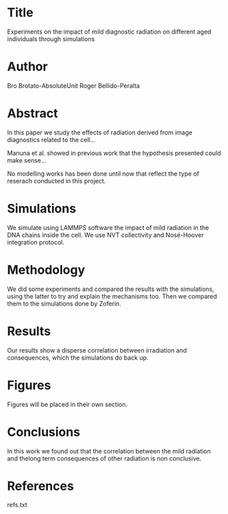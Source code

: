 # Title
Experiments on the impact of mild diagnostic radiation on different aged individuals through simulations

# Author
Bro Brotato-AbsoluteUnit
Roger Bellido-Peralta

# Abstract
In this paper we study the effects of radiation derived from image diagnostics related to the cell...

Manuna et al. showed in previous work that the hypothesis presented could make sense...

No modelling works has been done until now that reflect the type of reserach conducted in this project.

# Simulations
We simulate using LAMMPS software the impact of mild radiation in the DNA chains inside the cell. We use NVT collectivity and Nosé-Hoover integration protocol.

# Methodology
We did some experiments and compared the results with the simulations, using the latter to try and explain the mechanisms too. Then we compared them to the simulations done by Zoferin. 

# Results
Our results show a disperse correlation between irradiation and consequences, which the simulations do back up.

# Figures
Figures will be placed in their own section.

# Conclusions
In this work we found out that the correlation between the mild radiation and thelong term consequences of other radiation is non conclusive. 


# References
refs.txt

